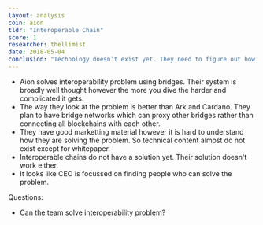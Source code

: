 ```yaml
---
layout: analysis
coin: aion
tldr: "Interoperable Chain"
score: 1
researcher: thellimist
date: 2018-05-04
conclusion: "Technology doesn’t exist yet. They need to figure out how to do it first. Who knows if they can actually pull it off. Interoperability is still a really hard problem."
---
```


- Aion solves interoperability problem using bridges. Their system is broadly well thought however the more you dive the harder and complicated it gets.
- The way they look at the problem is better than Ark and Cardano. They plan to have bridge networks which can proxy other bridges rather than connecting all blockchains with each other.
- They have good marketting material however it is hard to understand how they are solving the problem. So technical content almost do not exist except for whitepaper.
- Interoperable chains do not have a solution yet. Their solution doesn't work either. 
- It looks like CEO is focussed on finding people who can solve the problem.

Questions:
- Can the team solve interoperability problem?
